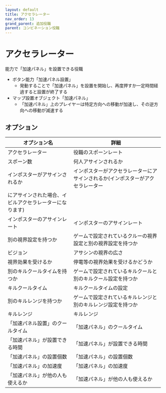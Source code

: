 ```yaml
---
layout: default
title: アクセラレーター
nav_order: 13
grand_parent: 追加役職
parent: コンビネーション役職
---
```


# アクセラレーター
能力で「加速パネル」を設置できる役職
 - ボタン能力「加速パネル設置」
   - 発動することで「加速パネル」を設置を開始し、再度押すか一定時間経過すると設置が終了する
 - マップ設置オブジェクト「加速パネル」
   - 「加速パネル」上のプレイヤーは特定方向への移動が加速し、その逆方向への移動が減速する

## オプション

|  オプション名 |  詳細  |
| ---- | ---- |
|  アクセラレーター  | 役職のスポーンレート |
|  スポーン数  | 何人アサインされるか |
|  インポスターがアサインされるか  | インポスターがアクセラレーターにアサインされるか(インポスターがアクセラレーター
にアサインされた場合、イビルアクセラレーターになります) |
|  インポスターのアサインレート  | インポスターのアサインレート |
|  別の視界設定を持つか  |  ゲームで設定されているクルーの視界設定と別の視界設定を持つか  |
|  ビジョン  |  アサシンの視界の広さ  |
|  視界効果を受けるか  |  停電等の視界効果を受けるかどうか  |
|  別のキルクールタイムを持つか  | ゲームで設定されているキルクールと別のキルクール設定を持つか |
|  キルクールタイム  |  キルクールタイムの設定  |
|  別のキルレンジを持つか  |  ゲームで設定されているキルレンジと別のキルレンジ設定を持つか  |
|  キルレンジ  |  キルレンジ  |
|  「加速パネル設置」のクールタイム  |  「加速パネル」のクールタイム  |
|  「加速パネル」が設置できる時間  |  「加速パネル」が設置できる時間  |
|  「加速パネル」の設置個数  |  「加速パネル」の設置個数  |
|  「加速パネル」の加速度  |  「加速パネル」の加速度  |
|  「加速パネル」が他の人も使えるか  |  「加速パネル」が他の人も使えるか  |